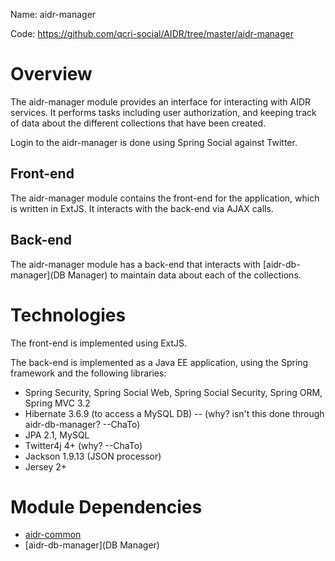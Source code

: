 Name: aidr-manager

Code: https://github.com/qcri-social/AIDR/tree/master/aidr-manager

# Overview

The aidr-manager module provides an interface for interacting with AIDR services. It performs tasks including user authorization, and keeping track of data about the different collections that have been created.

Login to the aidr-manager is done using Spring Social against Twitter.

## Front-end

The aidr-manager module contains the front-end for the application, which is written in ExtJS. It interacts with the back-end via AJAX calls.

## Back-end

The aidr-manager module has a back-end that interacts with [aidr-db-manager](DB Manager) to maintain data about each of the collections.

# Technologies

The front-end is implemented using ExtJS.

The back-end is implemented as a Java EE application, using the Spring framework and the following libraries:

* Spring Security, Spring Social Web, Spring Social Security, Spring ORM, Spring MVC 3.2
* Hibernate 3.6.9 (to access a MySQL DB) -- (why? isn't this done through aidr-db-manager? --ChaTo)
* JPA 2.1, MySQL
* Twitter4j 4+ (why? --ChaTo)
* Jackson 1.9.13 (JSON processor)
* Jersey 2+

# Module Dependencies

* [aidr-common](Common)
* [aidr-db-manager](DB Manager)
